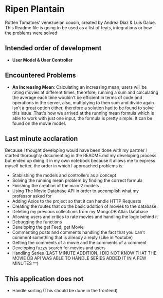 # Ripen Plantain
Rotten Tomatoes' venezuelan cousin, created by Andrea Diaz & Luis Galue. This Readme file is going to be used as a list of feats, integrations or how the problems were solved

## Intended order of development
- **User Model & User Controller**

## Encountered Problems
- **An Increasing Mean**: Calculating an increasing mean, users will be rating movies at different times, therefore, running a sum and calculating the average each time wouldn't be efficient in terms of code and operations in the server, also, multiplying to then sum and divide again isn't a great option either, therefore a solution had to be found to solve this issue. That's how we arrived at the running mean formula which is able to work with just one input, the formula is pretty simple. It can be found on the movie model.

## Last minute acclaration
Because I thought developing would have been done with my partner I started thoroughly documenting in the README.md my developing process but ended up doing it in my own notebook because it allows me to express myself better, the order in which I approached problems is:

- Stablishing the models and controllers as a concept
- Solving the running mean problem by finding the correct formula
- Finishing the creation of the main 2 models
- Using The Movie Database API in order to accomplish what my professor asked for
- Adding Axios to the project so that it can handle HTTP Requests
- Creating the routes that do the basic addition of movies to the database.
- Deleting my previous collections from my MongoDB Atlas Database
- Allowing users and critics to rate movies and handling the logic behind it
- Debugging the functions
- Developing the get Feed, get Movie
- Commenting posts and comments handling the fact that you can't comment something that is already a reply (Like in Youtube)
- Getting the comments of a movie and the comments of a comment
- Developing fuzzy search for movies and users
- Handling Series (LAST MINUTE ADDITION, I DID NOT KNOW THAT THE MOVIE DB API WAS ABLE TO HANDLE SERIES ADDED IT IN A FEW MINUTES ^^)

## This application does not
- Handle sorting (This should be done in the frontend)